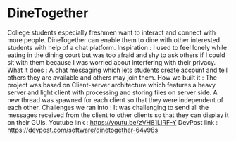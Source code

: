# DineTogether
College students especially freshmen want to interact and connect with more people. DineTogether can enable them to dine with other interested students with help of a chat platform.
Inspiration : I used to feel lonely while eating in the dining court but was too afraid and shy to ask others if I could sit with them because I was worried about interfering with their privacy.
What it does : A chat messaging which lets students create account and tell others they are available and others may join them.
How we built it : The project was based on Client-server architecture which features a heavy server and light client with processing and storing files on server side. A new thread was spawned for each client so that they were independent of each other.
Challenges we ran into : It was challenging to send all the messages received from the client to other clients so that they can display it on their GUIs.
Youtube link : https://youtu.be/zVH81LIRF-Y
DevPost link : https://devpost.com/software/dinetogether-64v98s
